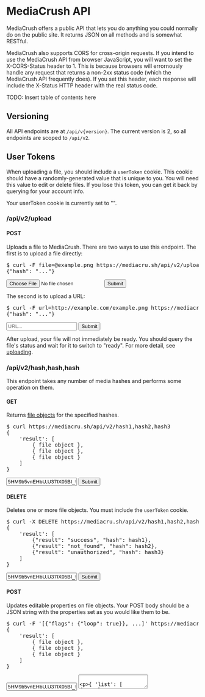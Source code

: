 # MediaCrush API

MediaCrush offers a public API that lets you do anything you could normally do on the
public site. It returns JSON on all methods and is somewhat RESTful.

MediaCrush also supports CORS for cross-origin requests. If you intend to use the
MediaCrush API from browser JavaScript, you will want to set the X-CORS-Status header
to 1. This is because browsers will errornously handle any request that returns a
non-2xx status code (which the MediaCrush API frequently does). If you set this header,
each response will include the X-Status HTTP header with the real status code.

TODO: Insert table of contents here

## Versioning

All API endpoints are at `/api/v{version}`. The current version is 2, so all endpoints
are scoped to `/api/v2`.

## User Tokens

When uploading a file, you should include a `userToken` cookie. This cookie should
have a randomly-generated value that is unique to you. You will need this value to edit
or delete files. If you lose this token, you can get it back by querying for your
account info.

Your userToken cookie is currently set to "<span id="userToken"></span>".

### /api/v2/upload

#### POST

Uploads a file to MediaCrush. There are two ways to use this endpoint. The first is to
upload a file directly:

<div class="tester" data-method="POST" data-endpoint="/api/v2/upload">
<pre class="response">$ curl -F file=@example.png https://mediacru.sh/api/v2/upload
{"hash": "..."}</pre>
    <div class="parameters">
        <input type="file" name="file" />
        <input type="button" class="submit" value="Submit"></button>
    </div>
</div>
<div class="clearfix"></div>

The second is to upload a URL:

<div class="tester" data-method="POST" data-endpoint="/api/v2/upload">
<pre class="response">$ curl -F url=http://example.com/example.png https://mediacru.sh/api/v2/upload
{"hash": "..."} </pre>
    <div class="parameters">
        <input type="text" name="url" placeholder="URL..." />
        <input type="button" class="submit" value="Submit"></button>
    </div>
</div>
<div class="clearfix"></div>

After upload, your file will not immediately be ready. You should query the file's
status and wait for it to switch to "ready". For more detail, see [uploading](#uploading).

### /api/v2/hash,hash,hash

This endpoint takes any number of media hashes and performs some operation on them.

#### GET

Returns [file objects](#file-objects) for the specified hashes.

<div class="tester" data-method="GET" data-endpoint="/api/v2/{ list }">
<pre class="response">$ curl https://mediacru.sh/api/v2/hash1,hash2,hash3
{
    'result': [
        { file object },
        { file object },
        { file object }
    ]
}</pre>
    <div class="parameters">
        <input type="text" name="list" placeholder="hash,hash,hash..." value="5HM9b5vnEHbU,U37IX05BI_5j,EM41XyYgaI65" />
        <input type="button" class="submit" value="Submit"></button>
    </div>
</div>
<div class="clearfix"></div>

#### DELETE

Deletes one or more file objects. You must include the `userToken` cookie.

<div class="tester" data-method="DELETE" data-endpoint="/api/v2/{ list }">
<pre class="response">$ curl -X DELETE https://mediacru.sh/api/v2/hash1,hash2,hash3
{
    'result': [
        {"result": "success", "hash": hash1},
        {"result": "not_found", "hash": hash2},
        {"result": "unauthorized", "hash": hash3}
    ]
}</pre>
    <div class="parameters">
        <input type="text" name="list" placeholder="hash,hash,hash..." value="5HM9b5vnEHbU,U37IX05BI_5j,EM41XyYgaI65" />
        <input type="button" class="submit" value="Submit"></button>
    </div>
</div>
<div class="clearfix"></div>

#### POST

Updates editable properties on file objects. Your POST body should be a JSON string
with the properties set as you would like them to be.

<div class="tester" data-method="POST" data-endpoint="/api/v2/{ list }">
<pre class="response">$ curl -F '[{"flags": {"loop": true}}, ...]' https://mediacru.sh/api/v2/hash1,hash2,hash3
{
    'result': [
        { file object },
        { file object },
        { file object }
    ]
}</pre>
    <div class="parameters">
        <input type="text" name="list" placeholder="hash,hash,hash..." value="5HM9b5vnEHbU,U37IX05BI_5j,EM41XyYgaI65" />
        <textarea name="__body__" placeholder="json blob...">

{
    'list': [
        {"result": "success", "flags": {"loop": true}, "hash": hash1},
        {"result": "success", "flags": {"nsfw": true}, "hash": hash2},
        {"result": "unauthorized", "flags": {"autoplay": false, "mute": true}, "hash": hash3}
    ]
}

        </textarea>
        <input type="button" class="submit" value="Submit"></button>
    </div>
</div>
<div class="clearfix"></div>

<script type="text/javascript" src="/static/live_api.js"></script>

### /api/v2/album

#### POST

Creates a new album.

<div class="tester" data-method="POST" data-endpoint="/api/v2/{ list }">
<pre class="response">$ curl -F "items=hash,hash,hash" https://mediacru.sh/api/v2/album
{"hash": "..."}</pre>
    <div class="parameters">
        <input type="text" name="list" placeholder="hash,hash,hash..." value="5HM9b5vnEHbU,U37IX05BI_5j,EM41XyYgaI65" />
        <input type="button" class="submit" value="Submit"></button>
    </div>
</div>
<div class="clearfix"></div>

## Objects

### File Objects

    {
      "blob_type": "video",
      "compression": 4.41,
      "extras": [
        {
          "type": "image/jpeg",
          "url": "https://mediacru.sh/lfkM4lq1pD3F.jpg"
        }
      ],
      "files": [
        {
          "type": "image/gif",
          "url": "https://mediacru.sh/lfkM4lq1pD3F.gif"
        },
        {
          "type": "video/mp4",
          "url": "https://mediacru.sh/lfkM4lq1pD3F.mp4"
        },
        {
          "type": "video/webm",
          "url": "https://mediacru.sh/lfkM4lq1pD3F.webm"
        },
        {
          "type": "video/ogg",
          "url": "https://mediacru.sh/lfkM4lq1pD3F.ogv"
        }
      ],
      "flags": {
        "autoplay": true,
        "loop": true,
        "mute": true,
        "nsfw": false
      },
      "hash": "lfkM4lq1pD3F",
      "metadata": {
        "dimensions": {
          "height": 152,
          "width": 250
        },
        "has_audio": false,
        "has_subtitles": false,
        "has_video": true
      },
      "original": "https://mediacru.sh/lfkM4lq1pD3F.gif"
    }

Details details details

**Editable properties** (via `POST /api/v2/hash,hash,hash`):

* foo
* bar
* baz

### Album Objects

Albums are a special kind of file object. If `file.type == "album"`, then it's an album and follows this schema:

    Foo bar

## Common Tasks

<div id="uploading"></div>
### Uploading

To upload a file, use one of the upload endpoints. TODO: Finish this.
>>>>>>> Start on new API docs
